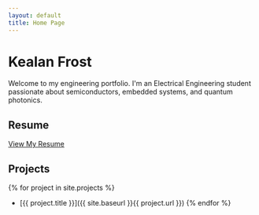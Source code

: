 ```yaml
---
layout: default
title: Home Page
---
```


# Kealan Frost

Welcome to my engineering portfolio. I'm an Electrical Engineering student passionate about semiconductors, embedded systems, and quantum photonics.

## Resume
[View My Resume](Kealan_Frost_Resume.pdf)

## Projects

{% for project in site.projects %}
- [{{ project.title }}]({{ site.baseurl }}{{ project.url }})
{% endfor %}
